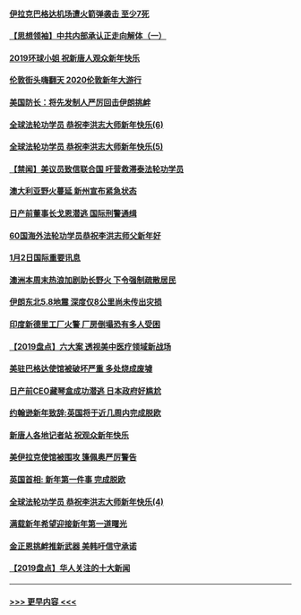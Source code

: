 #### [伊拉克巴格达机场遭火箭弹袭击 至少7死](../pages/prog202/a102744115.md?t=01031333) 
#### [【思想领袖】中共内部承认正走向解体（一）](../pages/prog202/a102744097.md?t=01031333) 
#### [2019环球小姐 祝新唐人观众新年快乐](../pages/prog202/a102744043.md?t=01031333) 
#### [伦敦街头嗨翻天 2020伦敦新年大游行](../pages/prog202/a102743925.md?t=01031333) 
#### [美国防长：将先发制人严厉回击伊朗挑衅](../pages/prog202/a102743930.md?t=01031333) 
#### [全球法轮功学员 恭祝李洪志大师新年快乐(6)](../pages/prog202/a102743899.md?t=01031333) 
#### [全球法轮功学员 恭祝李洪志大师新年快乐(5)](../pages/prog202/a102743766.md?t=01031333) 
#### [【禁闻】美议员致信联合国 吁营救滞泰法轮功学员](../pages/prog202/a102743781.md?t=01031333) 
#### [澳大利亚野火蔓延 新州宣布紧急状态](../pages/prog202/a102743681.md?t=01031333) 
#### [日产前董事长戈恩潜逃 国际刑警通缉](../pages/prog202/a102743676.md?t=01031333) 
#### [60国海外法轮功学员恭祝李洪志师父新年好](../pages/prog202/a102743628.md?t=01031333) 
#### [1月2日国际重要讯息](../pages/prog202/a102743488.md?t=01031333) 
#### [澳洲本周末热浪加剧助长野火 下令强制疏散居民](../pages/prog202/a102743421.md?t=01031333) 
#### [伊朗东北5.8地震 深度仅8公里尚未传出灾损](../pages/prog202/a102743396.md?t=01031333) 
#### [印度新德里工厂火警 厂房倒塌恐有多人受困](../pages/prog202/a102743386.md?t=01031333) 
#### [【2019盘点】六大案 透视美中医疗领域新战场](../pages/prog202/a102743227.md?t=01031333) 
#### [美驻巴格达使馆被破坏严重 多处烧成废墟](../pages/prog202/a102743244.md?t=01031333) 
#### [日产前CEO藏琴盒成功潜逃 日本政府好尴尬](../pages/prog202/a102742937.md?t=01031333) 
#### [约翰逊新年致辞:英国将于近几周内完成脱欧](../pages/prog202/a102742956.md?t=01031333) 
#### [新唐人各地记者站 祝观众新年快乐](../pages/prog202/a102742785.md?t=01031333) 
#### [美伊拉克使馆被围攻 篷佩奥严厉警告](../pages/prog202/a102742994.md?t=01031333) 
#### [英国首相: 新年第一件事 完成脱欧](../pages/prog202/a102742907.md?t=01031333) 
#### [全球法轮功学员 恭祝李洪志大师新年快乐(4)](../pages/prog202/a102742900.md?t=01031333) 
#### [满载新年希望迎接新年第一道曙光](../pages/prog202/a102742809.md?t=01031333) 
#### [金正恩挑衅推新武器 美韩吁信守承诺](../pages/prog202/a102742799.md?t=01031333) 
#### [【2019盘点】华人关注的十大新闻](../pages/prog202/a102742748.md?t=01031333) 

----
#### [ >>> 更早内容 <<< ](../indexes/prog202-earlier.md)
